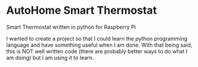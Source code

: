 # AutoHome Smart Thermostat
Smart Thermostat written in python for Raspberry Pi

I wanted to create a project so that I could learn the python programming language and have something useful when I am done.  With that being said, this is NOT well written code (there are probably better ways to do what I am doing) but I am using it to learn.

